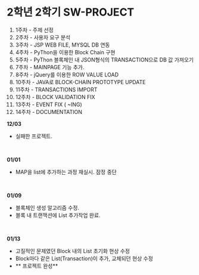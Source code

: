 2학년 2학기 SW-PROJECT
====================

1. 1주차 - 주제 선정
2. 2주차 - 사용자 요구 분석
3. 3주차 - JSP WEB FILE, MYSQL DB 연동
4. 4주차 - PyThon을 이용한 Block Chain 구현
5. 5주차 - PyThon 블록체인 내 JSON형식의 TRANSACTION으로 DB 값 가져오기
6. 7주차 - MAINPAGE 기능 추가.
7. 8주차 - jQuery를 이용한 ROW VALUE LOAD
8. 10주차 - JAVA로 BLOCK-CHAIN PROTOTYPE UPDATE
9. 11주차 - TRANSACTIONS IMPORT
10. 12주차 - BLOCK VALIDATION FIX
11. 13주차 - EVENT FIX ( ~ING)
12. 14주차 - DOCUMENTATION



**12/03**
- 실패한 프로젝트.

<br/>

**01/01**

- MAP을 list에 추가하는 과정 재실시.
잠정 중단

<br/>

**01/09**

- 블록체인 생성 알고리즘 수정.
- 블록 내 트랜잭션에 List 추가작업 완료.

<br/>

**01/13**

- 고질적인 문제였던 Block 내의 List 초기화 현상 수정
- Block마다 같은 List(Transaction)이 추가, 교체되던 현상 수정
- ** 프로젝트 완성**

